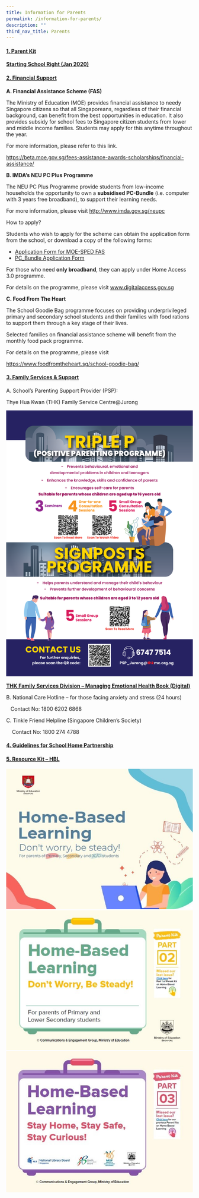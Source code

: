 ```yaml
---
title: Information for Parents
permalink: /information-for-parents/
description: ""
third_nav_title: Parents
---
```

<h4><strong><span style="text-decoration: underline;">1. Parent Kit</span></strong></h4>
<p><strong><a href="https://shuqunpri.moe.edu.sg/wp-content/uploads/2021/01/Parent-Kit-Starting-School-Right-Jan-2020.pdf" target="_blank" rel="noopener noreferrer">Starting School Right (Jan 2020)</a></strong></p>
<h4><strong><span style="text-decoration: underline;">2. Financial Support</span></strong></h4>
<p><strong>A. Financial Assistance Scheme (FAS)</strong></p>
<p>The Ministry of Education (MOE) provides financial assistance to needy Singapore citizens so that all Singaporeans, regardless of their financial background, can benefit from the best opportunities in education. It also provides subsidy for school fees to Singapore citizen students from lower and middle income families. Students may apply for this anytime throughout the year.</p>
<p>For more information, please refer to this link.</p>
<p><a href="https://beta.moe.gov.sg/fees-assistance-awards-scholarships/financial-assistance/" target="_blank" rel="noopener noreferrer">https://beta.moe.gov.sg/fees-assistance-awards-scholarships/financial-assistance/</a></p>
<p><strong>B. IMDA&rsquo;s NEU PC Plus Programme</strong></p>
<p>The NEU PC Plus Programme provide students from low-income households the opportunity to own a&nbsp;<strong>subsidised PC-Bundle</strong>&nbsp;(i.e. computer with 3 years free broadband), to support their learning needs.</p>
<p>For more information, please visit&nbsp;<a href="http://www.imda.gov.sg/neupc" target="_blank" rel="noopener noreferrer">http://www.imda.gov.sg/neupc</a></p>
<p>How to apply?</p>
<p>Students who wish to apply for the scheme can obtain the application form from the school, or download a copy of the following forms:</p>
<ul>
<li><a href="https://shuqunpri.moe.edu.sg/wp-content/uploads/2020/06/Application-Form-for-MOE-SPED-FAS-v5-April-2020.pdf" target="_blank" rel="noopener noreferrer"><u>Application Form for MOE-SPED FAS</u></a></li>
<li><a href="https://shuqunpri.moe.edu.sg/wp-content/uploads/2020/06/PC_Bundle-Application-Form-v12-April-2020.pdf" target="_blank" rel="noopener noreferrer"><u>PC_Bundle Application Form</u></a></li>
</ul>
<p>For those who need&nbsp;<strong>only broadband</strong>, they can apply under Home Access 3.0 programme.</p>
<p>For details on the programme, please visit&nbsp;<a href="http://www.digitalaccess.gov.sg/" target="_blank" rel="noopener noreferrer">www.digitalaccess.gov.sg</a></p>
<p><strong>C. Food From The Heart</strong></p>
<p>The School Goodie Bag programme focuses on providing underprivileged primary and secondary school students and their families with food rations to support them through a key stage of their lives.</p>
<p>Selected families on financial assistance scheme will benefit from the monthly food pack programme.</p>
<p>For details on the programme, please visit</p>
<p><a href="https://www.foodfromtheheart.sg/school-goodie-bag/" target="_blank" rel="noopener noreferrer">https://www.foodfromtheheart.sg/school-goodie-bag/</a></p>
<h4><strong><span style="text-decoration: underline;">3. Family Services &amp; Support</span></strong></h4>
<p>A. School&rsquo;s Parenting Support Provider (PSP):</p>
<p>Thye Hua Kwan (THK) Family Service Centre@Jurong</p
	
![](/images/THK-PSP-Digital-Poster.png)
	
<p><strong><span style="text-decoration: underline;"><a href="https://shuqunpri.moe.edu.sg/wp-content/uploads/2021/03/THK-Family-Services-Division-Managing-Emotional-Health-Book-Digital.pdf" target="_blank" rel="noopener noreferrer">THK Family Services Division &ndash; Managing Emotional Health Book (Digital)</a></span></strong></p>
<p>B. National Care Hotline &ndash; for those facing anxiety and stress (24 hours)</p>
<p>&nbsp; &nbsp;Contact No: 1800 6202 6868</p>
<p>C. Tinkle Friend Helpline (Singapore Children&rsquo;s Society)</p>
<p>&nbsp; &nbsp; Contact No: 1800 274 4788</p>
<div>
<h4><span style="text-decoration: underline;"><strong><a href="https://shuqunpri.moe.edu.sg/wp-content/uploads/2020/01/Guidelines-for-School-Home-Partnership.pdf" target="_blank" rel="noopener noreferrer">4. Guidelines for School Home Partnership</a></strong></span></h4>
</div>
<h4><span style="text-decoration: underline;"><strong>5. Resource Kit &ndash; HBL</strong></span></h4>

[<img src="/images/HBL-1.jpg" />](https://shuqunpri.moe.edu.sg/wp-content/uploads/2020/04/Resource-Kit-HBL-Part-1.pdf)
[<img src="/images/HBL-2.jpg" />](https://shuqunpri.moe.edu.sg/wp-content/uploads/2020/04/Resource-Kit-HBL-Part-2.pdf)
[<img src="/images/HBL-3.jpg" />](https://shuqunpri.moe.edu.sg/wp-content/uploads/2020/04/Resource-Kit-HBL-Part-3.pdf)
